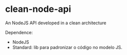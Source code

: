 # clean-node-api

An NodeJS API developed in a clean architecture

Dependence:

- NodeJS
- Standard: lib para padronizar o código no modelo JS.
